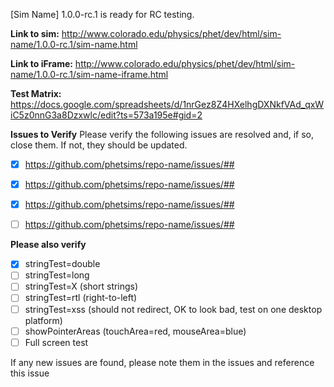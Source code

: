 [Sim Name] 1.0.0-rc.1 is ready for RC testing.

**Link to sim:** http://www.colorado.edu/physics/phet/dev/html/sim-name/1.0.0-rc.1/sim-name.html

**Link to iFrame:** http://www.colorado.edu/physics/phet/dev/html/sim-name/1.0.0-rc.1/sim-name-iframe.html

**Test Matrix:** https://docs.google.com/spreadsheets/d/1nrGez8Z4HXelhgDXNkfVAd_qxWiC5z0nnG3a8Dzxwlc/edit?ts=573a195e#gid=2

**Issues to Verify**
Please verify the following issues are resolved and, if so, close them.  If not, they should be updated.

- [x] https://github.com/phetsims/repo-name/issues/##
- [x] https://github.com/phetsims/repo-name/issues/##
- [x] https://github.com/phetsims/repo-name/issues/##
- [ ] https://github.com/phetsims/repo-name/issues/##


**Please also verify**
- [x] stringTest=double
- [ ] stringTest=long
- [ ] stringTest=X (short strings)
- [ ] stringTest=rtl (right-to-left)
- [ ] stringTest=xss (should not redirect, OK to look bad, test on one desktop platform)
- [ ] showPointerAreas (touchArea=red, mouseArea=blue)
- [ ] Full screen test

If any new issues are found, please note them in the issues and reference this issue
